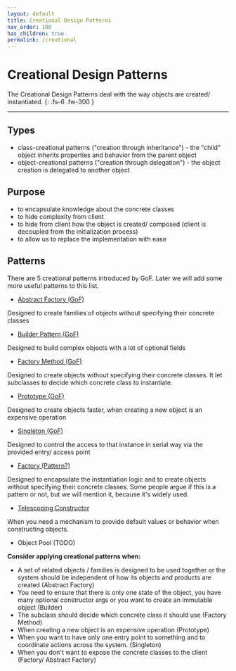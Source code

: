```yaml
---
layout: default
title: Creational Design Patterns
nav_order: 100
has_children: true
permalink: /creational
---
```


# Creational Design Patterns

The Creational Design Patterns deal with the way objects are created/ instantiated. 
{: .fs-6 .fw-300 }

---

## Types
* class-creational patterns ("creation through inheritance") - the "child" object inherits properties and behavior from the parent object
* object-creational patterns ("creation through delegation") - the object creation is delegated to another object

## Purpose
* to encapsulate knowledge about the concrete classes 
* to hide complexity from client 
* to hide from client how the object is created/ composed (client is decoupled from the initialization process)
* to allow us to replace the implementation with ease

## Patterns
There are 5 creational patterns introduced by GoF. 
Later we will add some more useful patterns to this list.
* [Abstract Factory (GoF)](/design-patterns/creational/abstract-factory)

Designed to create families of objects without specifying their concrete classes

* [Builder Pattern (GoF)](/design-patterns/creational/builder)

Designed to build complex objects with a lot of optional fields

* [Factory Method (GoF)](/design-patterns/creational/factory-method)

Designed to create objects without specifying their concrete classes. It let subclasses to decide which concrete class to instantiate.

* [Prototype (GoF)](/design-patterns/creational/prototype)

Designed to create objects faster, when creating a new object is an expensive operation

* [Singleton (GoF)](/design-patterns/creational/singleton)

Designed to control the access to that instance in serial way via the provided entry/ access point

* [Factory (Pattern?)](/design-patterns/creational/factory)

Designed to encapsulate the instantiation logic and to create objects without specifying their concrete classes.
Some people argue if this is a pattern or not, but we will mention it, because it's widely used.

* [Telescoping Constructor](/design-patterns/creational/telescoping-constructor)

When you need a mechanism to provide default values or behavior when constructing objects. 

* Object Pool (TODO)

**Consider applying creational patterns when:**
- A set of related objects / families is designed to be used together 
or the system should be independent of how its objects and products are created (Abstract Factory)
- You need to ensure that there is only one state of the object, you have many optional constructor args 
or you want to create an immutable object (Builder)
- The subclass should decide which concrete class it should use (Factory Method)
- When creating a new object is an expensive operation (Prototype)
- When you want to have only one entry point to something and to coordinate actions across the system. (Singleton)
- When you don't want to expose the concrete classes to the client (Factory/ Abstract Factory)